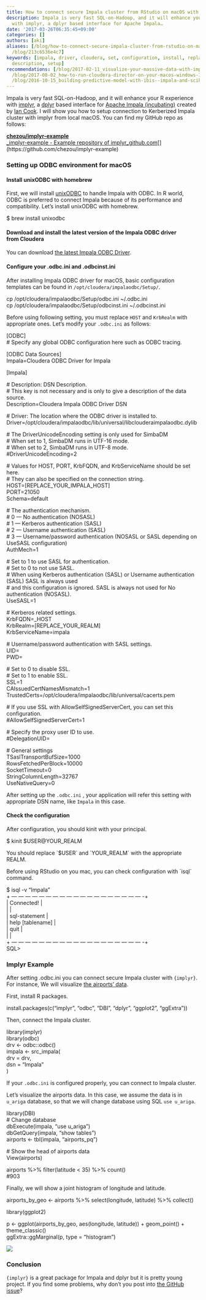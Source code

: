 ```yaml
---
title: How to connect secure Impala cluster from RStudio on macOS with implyr
description: Impala is very fast SQL-on-Hadoop, and it will enhance your R experience
  with implyr, a dplyr based interface for Apache Impala…
date: '2017-03-26T06:35:45+09:00'
categories: []
authors: [aki]
aliases: [/blog/how-to-connect-secure-impala-cluster-from-rstudio-on-macos-with-implyr-213c6536e4c7,
  /blog/213c6536e4c7]
keywords: [impala, driver, cloudera, set, configuration, install, replace, connect,
  description, setup]
recommendations: [/blog/2017-02-11_visualize-your-massive-data-with-impala-and-redash-afe31133c644/,
  /blog/2017-08-02_how-to-run-cloudera-director-on-your-macos-windows-10-710f82aa1d63/,
  /blog/2016-10-15_building-predictive-model-with-ibis--impala-and-scikit-learn-356b41f404e0/]
---
```


Impala is very fast SQL-on-Hadoop, and it will enhance your R experience with [implyr](https://github.com/ianmcook/implyr), a [dplyr](https://cran.r-project.org/package=dplyr) based interface for [Apache Impala (incubating)](https://impala.apache.org/) created by [Ian Cook](https://medium.com/u/d7dc303a303b). I will show you how to setup connection to Kerberized Impala cluster with implyr from local macOS. You can find my GitHub repo as follows:

[**chezou/implyr-example**  
_implyr-example - Example repository of implyr_github.com](https://github.com/chezou/implyr-example "https://github.com/chezou/implyr-example")[](https://github.com/chezou/implyr-example)

### Setting up ODBC environment for macOS

#### Install unixODBC with homebrew

First, we will install [unixODBC](http://www.unixodbc.org/) to handle Impala with ODBC. In R world, ODBC is preferred to connect Impala because of its performance and compatibility. Let’s install unixODBC with homebrew.

$ brew install unixodbc

#### Download and install the latest version of the Impala ODBC driver from Cloudera

You can download [the latest Impala ODBC Driver](https://www.cloudera.com/downloads/connectors/impala/odbc.html).

#### Configure your .odbc.ini and .odbcinst.ini

After installing Impala ODBC driver for macOS, basic configuration templates can be found in `/opt/cloudera/impalaodbc/Setup/`.

cp /opt/cloudera/impalaodbc/Setup/odbc.ini ~/.odbc.ini  
cp /opt/cloudera/impalaodbc/Setup/odbcinst.ini ~/.odbcinst.ini

Before using following setting, you must replace `HOST` and `KrbRealm` with appropriate ones. Let’s modify your `.odbc.ini` as follows:

\[ODBC\]  
\# Specify any global ODBC configuration here such as ODBC tracing.

\[ODBC Data Sources\]  
Impala=Cloudera ODBC Driver for Impala

\[Impala\]

\# Description: DSN Description.  
\# This key is not necessary and is only to give a description of the data source.  
Description=Cloudera Impala ODBC Driver DSN

\# Driver: The location where the ODBC driver is installed to.  
Driver=/opt/cloudera/impalaodbc/lib/universal/libclouderaimpalaodbc.dylib

\# The DriverUnicodeEncoding setting is only used for SimbaDM  
\# When set to 1, SimbaDM runs in UTF-16 mode.  
\# When set to 2, SimbaDM runs in UTF-8 mode.  
#DriverUnicodeEncoding=2

\# Values for HOST, PORT, KrbFQDN, and KrbServiceName should be set here.  
\# They can also be specified on the connection string.  
HOST=\[REPLACE\_YOUR\_IMPALA\_HOST\]  
PORT=21050  
Schema=default

\# The authentication mechanism.  
\# 0 — No authentication (NOSASL)  
\# 1 — Kerberos authentication (SASL)  
\# 2 — Username authentication (SASL)  
\# 3 — Username/password authentication (NOSASL or SASL depending on UseSASL configuration)  
AuthMech=1

\# Set to 1 to use SASL for authentication.   
\# Set to 0 to not use SASL.   
\# When using Kerberos authentication (SASL) or Username authentication (SASL) SASL is always used  
\# and this configuration is ignored. SASL is always not used for No authentication (NOSASL).  
UseSASL=1

\# Kerberos related settings.  
KrbFQDN=\_HOST  
KrbRealm=\[REPLACE\_YOUR\_REALM\]  
KrbServiceName=impala

\# Username/password authentication with SASL settings.  
UID=  
PWD=

\# Set to 0 to disable SSL.  
\# Set to 1 to enable SSL.  
SSL=1  
CAIssuedCertNamesMismatch=1  
TrustedCerts=/opt/cloudera/impalaodbc/lib/universal/cacerts.pem

\# If you use SSL with AllowSelfSignedServerCert, you can set this configuration.  
#AllowSelfSignedServerCert=1

\# Specify the proxy user ID to use.  
#DelegationUID=

\# General settings  
TSaslTransportBufSize=1000  
RowsFetchedPerBlock=10000  
SocketTimeout=0  
StringColumnLength=32767  
UseNativeQuery=0

After setting up the `.odbc.ini` , your application will refer this setting with appropriate DSN name, like `Impala` in this case.

#### Check the configuration

After configuration, you should kinit with your principal.

$ kinit $USER@YOUR\_REALM

You should replace \`$USER\` and \`YOUR\_REALM\` with the appropriate REALM.

Before using RStudio on you mac, you can check configuration with \`isql\` command.

$ isql -v “Impala”  
\+ — — — — — — — — — — — — — — — — — — — -+  
| Connected!                             |  
|                                        |  
| sql-statement                          |  
| help \[tablename\]                       |  
| quit                                   |  
|                                        |  
\+ — — — — — — — — — — — — — — — — — — — -+  
SQL>

### Implyr Example

After setting .odbc.ini you can connect secure Impala cluster with `{implyr}`. For instance, We will visualize [the airports’ data](http://openflights.org/data.html#airport).

First, install R packages.

install.packages(c(“implyr”, “odbc”, “DBI”, “dplyr”, “ggplot2”, “ggExtra”))

Then, connect the Impala cluster.

library(implyr)  
library(odbc)  
drv <- odbc::odbc()  
impala <- src\_impala(  
 drv = drv,  
 dsn = “Impala”  
)

If your `.odbc.ini` is configured properly, you can connect to Impala cluster.

Let’s visualize the airports data. In this case, we assume the data is in `u_ariga` database, so that we will change database using SQL `use u_ariga`.

library(DBI)  
\# Change database  
dbExecute(impala, “use u\_ariga”)  
dbGetQuery(impala, “show tables”)  
airports <- tbl(impala, “airports\_pq”)

\# Show the head of airports data  
View(airports)

airports %>% filter(latitude < 35) %>% count()  
#903

Finally, we will show a joint histogram of longitude and latitude.

airports\_by\_geo <- airports %>% select(longitude, latitude) %>% collect()

library(ggplot2)

p <- ggplot(airports\_by\_geo, aes(longitude, latitude)) + geom\_point() + theme\_classic()  
ggExtra::ggMarginal(p, type = “histogram”)

![](1_SscW2sneYR_lphETyF7y1A.png)

### Conclusion

`{implyr}` is a great package for Impala and dplyr but it is pretty young project. If you find some problems, why don’t you post into [the GitHub issue](https://github.com/ianmcook/implyr/issues)?
